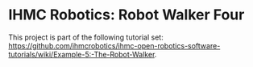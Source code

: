 # IHMC Robotics: Robot Walker Four

This project is part of the following tutorial set: https://github.com/ihmcrobotics/ihmc-open-robotics-software-tutorials/wiki/Example-5:-The-Robot-Walker.

